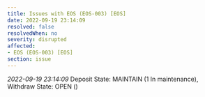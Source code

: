 ```yaml
---
title: Issues with EOS (EOS-003) [EOS]
date: 2022-09-19 23:14:09
resolved: false
resolvedWhen: no
severity: disrupted
affected:
- EOS (EOS-003) [EOS]
section: issue
---
```


*2022-09-19 23:14:09* Deposit State: MAINTAIN (1 In maintenance), Withdraw State: OPEN ()